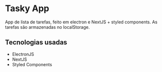 # Tasky App

App de lista de tarefas, feito em electron e NextJS + styled components. As tarefas são armazenadas no localStorage.

## Tecnologias usadas

- ElectronJS
- NextJS
- Styled Components
